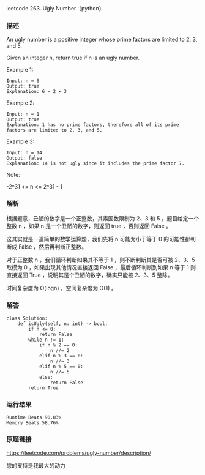 leetcode  263. Ugly Number（python）




### 描述

An ugly number is a positive integer whose prime factors are limited to 2, 3, and 5.

Given an integer n, return true if n is an ugly number.



Example 1:

	Input: n = 6
	Output: true
	Explanation: 6 = 2 × 3

	
Example 2:


	Input: n = 1
	Output: true
	Explanation: 1 has no prime factors, therefore all of its prime factors are limited to 2, 3, and 5.

Example 3:

	Input: n = 14
	Output: false
	Explanation: 14 is not ugly since it includes the prime factor 7.




Note:


-2^31 <= n <= 2^31 - 1

### 解析

根据题意，丑陋的数字是一个正整数，其素因数限制为 2、3 和 5 。题目给定一个整数 n ，如果 n 是一个丑陋的数字，则返回 true ，否则返回 False 。

这其实就是一道简单的数学运算题，我们先将 n 可能为小于等于 0 的可能性都判断成 False ，然后再判断正整数。

对于正整数 n ，我们循环判断如果其不等于 1 ，则不断判断其是否可被 2、3、5 取模为 0 ，如果出现其他情况直接返回 False ，最后循环判断到如果 n 等于 1 则直接返回 True ，说明其是个丑陋的数字，确实只能被 2、3、5 整除。

时间复杂度为 O(logn)  ，空间复杂度为 O(1) 。

### 解答

	class Solution:
	    def isUgly(self, n: int) -> bool:
	        if n <= 0:
	            return False
	        while n != 1:
	            if n % 2 == 0:
	                n //= 2
	            elif n % 3 == 0:
	                n //= 3
	            elif n % 5 == 0:
	                n //= 5
	            else:
	                return False
	        return True

### 运行结果

	Runtime Beats 90.83%
	Memory Beats 58.76%

### 原题链接

https://leetcode.com/problems/ugly-number/description/


您的支持是我最大的动力
